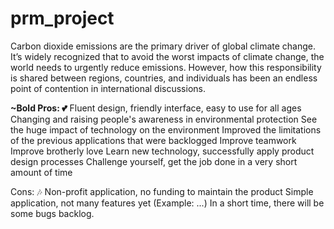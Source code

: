 # prm_project
Carbon dioxide emissions are the primary driver of global climate change. 
It’s widely recognized that to avoid the worst impacts of climate change, the world needs to urgently reduce emissions. 
However, how this responsibility is shared between regions, countries, and individuals has been an endless point of contention in international discussions.

**~Bold Pros: 💕**
Fluent design, friendly interface, easy to use for all ages
Changing and raising people's awareness in environmental protection
See the huge impact of technology on the environment
Improved the limitations of the previous applications that were backlogged 
Improve teamwork
Improve brotherly love
Learn new technology, successfully apply product design processes
Challenge yourself, get the job done in a very short amount of time

Cons: 🎶
Non-profit application, no funding to maintain the product
Simple application, not many features yet (Example: ...)
In a short time, there will be some bugs backlog.
